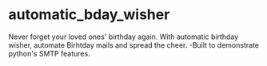 # automatic_bday_wisher
Never forget your loved ones' birthday again. With automatic birthday wisher, automate Birhtday mails and spread the cheer.
-Built to demonstrate python's SMTP features.
